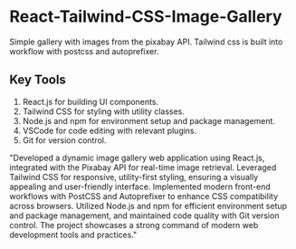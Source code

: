 # React-Tailwind-CSS-Image-Gallery

Simple gallery with images from the pixabay API. Tailwind css is built into workflow with postcss and autoprefixer.

## Key Tools

1. React.js for building UI components.
2. Tailwind CSS for styling with utility classes.
3. Node.js and npm for environment setup and package management.
4. VSCode for code editing with relevant plugins.
5. Git for version control.

"Developed a dynamic image gallery web application using React.js, integrated with the Pixabay API for real-time image retrieval. Leveraged Tailwind CSS for responsive, utility-first styling, ensuring a visually appealing and user-friendly interface. Implemented modern front-end workflows with PostCSS and Autoprefixer to enhance CSS compatibility across browsers. Utilized Node.js and npm for efficient environment setup and package management, and maintained code quality with Git version control. The project showcases a strong command of modern web development tools and practices."
